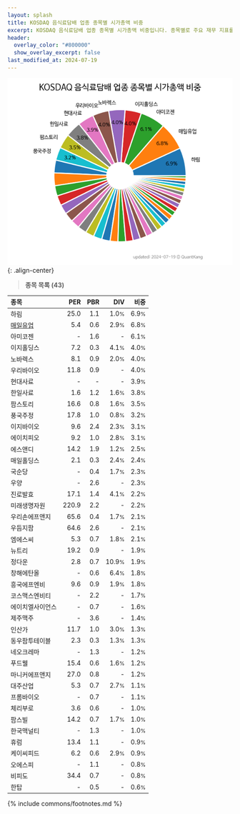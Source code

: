```yaml
---
layout: splash
title: KOSDAQ 음식료담배 업종 종목별 시가총액 비중
excerpt: KOSDAQ 음식료담배 업종 종목별 시가총액 비중입니다. 종목별로 주요 재무 지표를 함께 표시합니다.
header:
  overlay_color: "#800000"
  show_overlay_excerpt: false
last_modified_at: 2024-07-19
---
```



![KOSDAQ 음식료담배 업종 종목별 시가총액 비중](/stats/sector/images/kosdaq_업종_음식료담배_종목.png){: .align-center}


> **종목 목록 (43)**<a id="list"></a>

| **종목** | **PER** | **PBR** | **DIV** | **비중** |
| :------- | ------: | ------: | ------: | -------: |
| 하림 | 25.0 | 1.1 | 1.0<small>%</small> | 6.9<small>%</small> |
| [매일유업](/267980/) | 5.4 | 0.6 | 2.9<small>%</small> | 6.8<small>%</small> |
| 아미코젠 | - | 1.6 | - | 6.1<small>%</small> |
| 이지홀딩스 | 7.2 | 0.3 | 4.1<small>%</small> | 4.0<small>%</small> |
| 노바렉스 | 8.1 | 0.9 | 2.0<small>%</small> | 4.0<small>%</small> |
| 우리바이오 | 11.8 | 0.9 | - | 4.0<small>%</small> |
| 현대사료 | - | - | - | 3.9<small>%</small> |
| 한일사료 | 1.6 | 1.2 | 1.6<small>%</small> | 3.8<small>%</small> |
| 팜스토리 | 16.6 | 0.8 | 1.6<small>%</small> | 3.5<small>%</small> |
| 풍국주정 | 17.8 | 1.0 | 0.8<small>%</small> | 3.2<small>%</small> |
| 이지바이오 | 9.6 | 2.4 | 2.3<small>%</small> | 3.1<small>%</small> |
| 에이치피오 | 9.2 | 1.0 | 2.8<small>%</small> | 3.1<small>%</small> |
| 에스앤디 | 14.2 | 1.9 | 1.2<small>%</small> | 2.5<small>%</small> |
| 매일홀딩스 | 2.1 | 0.3 | 2.4<small>%</small> | 2.4<small>%</small> |
| 국순당 | - | 0.4 | 1.7<small>%</small> | 2.3<small>%</small> |
| 우양 | - | 2.6 | - | 2.3<small>%</small> |
| 진로발효 | 17.1 | 1.4 | 4.1<small>%</small> | 2.2<small>%</small> |
| 미래생명자원 | 220.9 | 2.2 | - | 2.2<small>%</small> |
| 우리손에프앤지 | 65.6 | 0.4 | 1.7<small>%</small> | 2.1<small>%</small> |
| 우듬지팜 | 64.6 | 2.6 | - | 2.1<small>%</small> |
| 엠에스씨 | 5.3 | 0.7 | 1.8<small>%</small> | 2.1<small>%</small> |
| 뉴트리 | 19.2 | 0.9 | - | 1.9<small>%</small> |
| 정다운 | 2.8 | 0.7 | 10.9<small>%</small> | 1.9<small>%</small> |
| 창해에탄올 | - | 0.6 | 6.4<small>%</small> | 1.8<small>%</small> |
| 흥국에프엔비 | 9.6 | 0.9 | 1.9<small>%</small> | 1.8<small>%</small> |
| 코스맥스엔비티 | - | 2.2 | - | 1.7<small>%</small> |
| 에이치엘사이언스 | - | 0.7 | - | 1.6<small>%</small> |
| 제주맥주 | - | 3.6 | - | 1.4<small>%</small> |
| 인산가 | 11.7 | 1.0 | 3.0<small>%</small> | 1.3<small>%</small> |
| 동우팜투테이블 | 2.3 | 0.3 | 1.3<small>%</small> | 1.3<small>%</small> |
| 네오크레마 | - | 1.3 | - | 1.2<small>%</small> |
| 푸드웰 | 15.4 | 0.6 | 1.6<small>%</small> | 1.2<small>%</small> |
| 마니커에프앤지 | 27.0 | 0.8 | - | 1.2<small>%</small> |
| 대주산업 | 5.3 | 0.7 | 2.7<small>%</small> | 1.1<small>%</small> |
| 프롬바이오 | - | 0.7 | - | 1.1<small>%</small> |
| 체리부로 | 3.6 | 0.6 | - | 1.0<small>%</small> |
| 팜스빌 | 14.2 | 0.7 | 1.7<small>%</small> | 1.0<small>%</small> |
| 한국맥널티 | - | 1.3 | - | 1.0<small>%</small> |
| 휴럼 | 13.4 | 1.1 | - | 0.9<small>%</small> |
| 케이씨피드 | 6.2 | 0.6 | 2.9<small>%</small> | 0.9<small>%</small> |
| 오에스피 | - | 1.1 | - | 0.8<small>%</small> |
| 비피도 | 34.4 | 0.7 | - | 0.8<small>%</small> |
| 한탑 | - | 0.5 | - | 0.6<small>%</small> |

{% include commons/footnotes.md %}